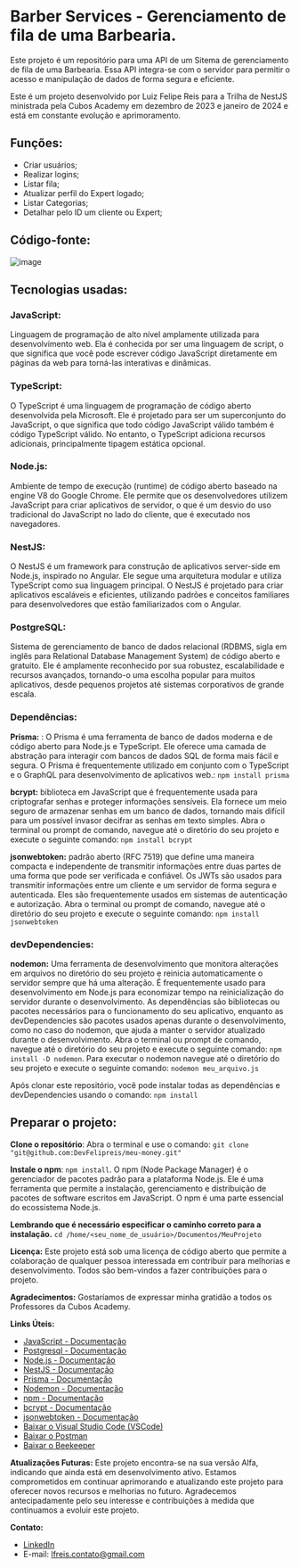 # Barber Services - Gerenciamento de fila de uma Barbearia.

Este projeto é um repositório para uma API de um Sitema de gerenciamento de fila de uma Barbearia. Essa API integra-se com o servidor para permitir o acesso e manipulação de dados de forma segura e eficiente.

Este é um projeto desenvolvido por Luiz Felipe Reis para a Trilha de NestJS ministrada pela Cubos Academy em dezembro de 2023 e janeiro de 2024 e está em constante evolução e aprimoramento.

## Funções:
* Criar usuários;
* Realizar logins;
* Listar fila;
* Atualizar perfil do Expert logado;
* Listar Categorias;
* Detalhar pelo ID um cliente ou Expert;


## Código-fonte:

![image](https://github.com/DevFelipreis/barber-services/assets/134344282/e90d1355-f76e-4a2b-8758-4ae89ecefdf4)


## Tecnologias usadas:

### JavaScript:
Linguagem de programação de alto nível amplamente utilizada para desenvolvimento web. Ela é conhecida por ser uma linguagem de script, o que significa que você pode escrever código JavaScript diretamente em páginas da web para torná-las interativas e dinâmicas.

### TypeScript:
O TypeScript é uma linguagem de programação de código aberto desenvolvida pela Microsoft. Ele é projetado para ser um superconjunto do JavaScript, o que significa que todo código JavaScript válido também é código TypeScript válido. No entanto, o TypeScript adiciona recursos adicionais, principalmente tipagem estática opcional.

### Node.js: 
Ambiente de tempo de execução (runtime) de código aberto baseado na engine V8 do Google Chrome. Ele permite que os desenvolvedores utilizem JavaScript para criar aplicativos de servidor, o que é um desvio do uso tradicional do JavaScript no lado do cliente, que é executado nos navegadores.

### NestJS: 
O NestJS é um framework para construção de aplicativos server-side em Node.js, inspirado no Angular. Ele segue uma arquitetura modular e utiliza TypeScript como sua linguagem principal. O NestJS é projetado para criar aplicativos escaláveis e eficientes, utilizando padrões e conceitos familiares para desenvolvedores que estão familiarizados com o Angular.

### PostgreSQL: 
Sistema de gerenciamento de banco de dados relacional (RDBMS, sigla em inglês para Relational Database Management System) de código aberto e gratuito. Ele é amplamente reconhecido por sua robustez, escalabilidade e recursos avançados, tornando-o uma escolha popular para muitos aplicativos, desde pequenos projetos até sistemas corporativos de grande escala.

### Dependências:
**Prisma:** : O Prisma é uma ferramenta de banco de dados moderna e de código aberto para Node.js e TypeScript. Ele oferece uma camada de abstração para interagir com bancos de dados SQL de forma mais fácil e segura. O Prisma é frequentemente utilizado em conjunto com o TypeScript e o GraphQL para desenvolvimento de aplicativos web.: ```npm install prisma```

**bcrypt:** biblioteca em JavaScript que é frequentemente usada para criptografar senhas e proteger informações sensíveis. Ela fornece um meio seguro de armazenar senhas em um banco de dados, tornando mais difícil para um possível invasor decifrar as senhas em texto simples. 
Abra o terminal ou prompt de comando, navegue até o diretório do seu projeto e execute o seguinte comando: ```npm install bcrypt```

**jsonwebtoken:** padrão aberto (RFC 7519) que define uma maneira compacta e independente de transmitir informações entre duas partes de uma forma que pode ser verificada e confiável. Os JWTs são usados para transmitir informações entre um cliente e um servidor de forma segura e autenticada. Eles são frequentemente usados em sistemas de autenticação e autorização. 
Abra o terminal ou prompt de comando, navegue até o diretório do seu projeto e execute o seguinte comando: ```npm install jsonwebtoken```

### devDependencies:
**nodemon:** Uma ferramenta de desenvolvimento que monitora alterações em arquivos no diretório do seu projeto e reinicia automaticamente o servidor sempre que há uma alteração. É frequentemente usado para desenvolvimento em Node.js para economizar tempo na reinicialização do servidor durante o desenvolvimento.
As dependências são bibliotecas ou pacotes necessários para o funcionamento do seu aplicativo, enquanto as devDependencies são pacotes usados apenas durante o desenvolvimento, como no caso do nodemon, que ajuda a manter o servidor atualizado durante o desenvolvimento.
Abra o terminal ou prompt de comando, navegue até o diretório do seu projeto e execute o seguinte comando: ```npm install -D nodemon```. Para executar o nodemon navegue até o diretório do seu projeto e execute o seguinte comando: ```nodemon meu_arquivo.js```

Após clonar este repositório, você pode instalar todas as dependências e devDependencies usando o comando: ```npm install```

## Preparar o projeto:
**Clone o repositório**: Abra o terminal e use o comando: ```git clone "git@github.com:DevFelipreis/meu-money.git"```

**Instale o npm**: ```npm install```. O npm (Node Package Manager) é o gerenciador de pacotes padrão para a plataforma Node.js. Ele é uma ferramenta que permite a instalação, gerenciamento e distribuição de pacotes de software escritos em JavaScript. O npm é uma parte essencial do ecossistema Node.js.

**Lembrando que é necessário especificar o caminho correto para a instalação.**
```cd /home/<seu_nome_de_usuário>/Documentos/MeuProjeto```

**Licença:** Este projeto está sob uma licença de código aberto que permite a colaboração de qualquer pessoa interessada em contribuir para melhorias e desenvolvimento. Todos são bem-vindos a fazer contribuições para o projeto.

**Agradecimentos:** Gostaríamos de expressar minha gratidão a todos os Professores da Cubos Academy.

**Links Úteis:**

- [JavaScript - Documentação](https://developer.mozilla.org/pt-BR/docs/Web/JavaScript)
- [Postgresql - Documentação]( https://www.postgresql.org/docs/)
- [Node.js - Documentação](https://nodejs.org/docs/latest/api/)
- [NestJS - Documentação](https://docs.nestjs.com/)
- [Prisma - Documentação](https://www.prisma.io/docs)
- [Nodemon - Documentação]( https://nodemon.io/)
- [npm - Documentação](https://docs.npmjs.com/)
- [bcrypt - Documentação]( https://www.npmjs.com/package/bcrypt)
- [jsonwebtoken - Documentação](https://www.npmjs.com/package/jsonwebtoken)
- [Baixar o Visual Studio Code (VSCode)](https://code.visualstudio.com/)
- [Baixar o Postman](https://www.postman.com/downloads/)
- [Baixar o Beekeeper](https://github.com/beekeeper-studio/beekeeper-studio)

**Atualizações Futuras:** Este projeto encontra-se na sua versão Alfa, indicando que ainda está em desenvolvimento ativo. Estamos comprometidos em continuar aprimorando e atualizando este projeto para oferecer novos recursos e melhorias no futuro. Agradecemos antecipadamente pelo seu interesse e contribuições à medida que continuamos a evoluir este projeto.

**Contato:**
- [LinkedIn](https://www.linkedin.com/in/devlfreis/)
- E-mail: [lfreis.contato@gmail.com](mailto:lfreis.contato@gmail.com)  
